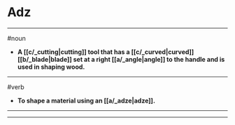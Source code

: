 # Adz
---
#noun
- **A [[c/_cutting|cutting]] tool that has a [[c/_curved|curved]] [[b/_blade|blade]] set at a right [[a/_angle|angle]] to the handle and is used in shaping wood.**
---
#verb
- **To shape a material using an [[a/_adze|adze]].**
---
---
